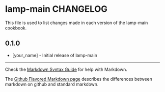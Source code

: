 lamp-main CHANGELOG
===================

This file is used to list changes made in each version of the lamp-main cookbook.

0.1.0
-----
- [your_name] - Initial release of lamp-main

- - -
Check the [Markdown Syntax Guide](http://daringfireball.net/projects/markdown/syntax) for help with Markdown.

The [Github Flavored Markdown page](http://github.github.com/github-flavored-markdown/) describes the differences between markdown on github and standard markdown.
